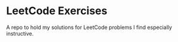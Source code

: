# LeetCode Exercises

A repo to hold my solutions for LeetCode problems I find especially instructive. 
